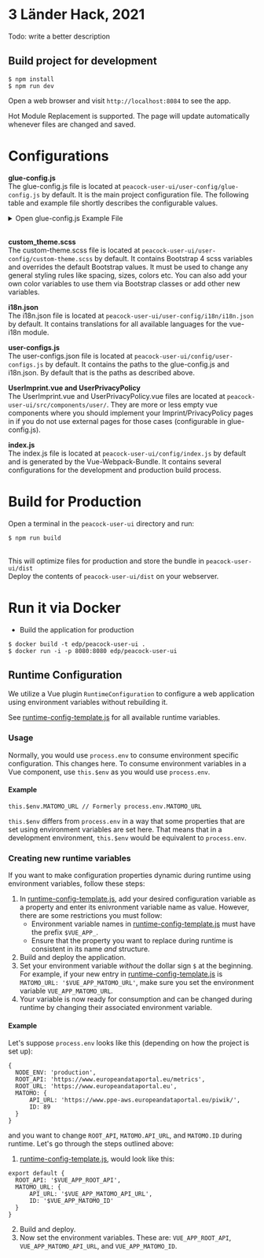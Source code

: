 # 3 Länder Hack, 2021

Todo: write a better description
## Build project for development

    $ npm install
    $ npm run dev

Open a web browser and visit `http://localhost:8084` to see the app.

Hot Module Replacement is supported. The page will update automatically whenever files are changed and saved.

Configurations
=====================

**glue-config.js**
<br>The glue-config.js file is located at `peacock-user-ui/user-config/glue-config.js` by default. It is the main project configuration file. The following table and example file shortly describes the configurable values.

<details>
<summary>Open glue-config.js Example File</summary>

```javascript

// Import Adapters for data requests
import datasetService from '../src/my-adapter-folder/myDatasetService';
import catalogueService from '../src/my-adapter-folder/myCatalogueService';
import distributionService from '../src/my-adapter-folder/myDistributionService';
import datastoreService from '../src/my-adapter-folder/myDatastoreService';
import gazetteerService from '../src/my-adapter-folder/myGazetteerService';

// Exported Config-Object
export default {
  // The Title of the app. Shown in browser tabs.
  title: 'My Awesome Title',
  // The Base Urls used to fetch data from
  api: {
    baseUrl: 'https://www.the-base-url.to/my/data/endpoints/',
    gazetteerBaseUrl: 'https://www.the-base-url.to/my/gazetteer/data/endpoints/', // TODO: find less hacky solution if the app  uses different APIs to fetch data. Maybe baseUrls: [<url1>, <url2>, ...]
  },
  // Images to add to header/footer
  images: {
    // Images/Logos to add to the Header of the webpage
    headerLogos: [
      {
        // Where to get the image from
        src: 'https://link.to/my-header-logo.png',
        // Where does the image link to
        href: 'https://my-external-logo-url.de' // (optional)
        // How to open the page this image links to
        target: '_blank' // (optional)
        // The alternative description of this image
        description: 'My Awesome Header Logo',
        // The css height of this image
        height: '60px',
        // The css width of this image
        width: 'auto',
      },
    ],
    // Images/Logos to add to the Footer of the webpage.
    footerLogos: [
      {
        // Where to get the image from
        src: 'https://link.to/my-footer-logo.png',
        // Where does the image link to
        href: 'https://my-external-logo-url.de' // (optional)
        // How to open the page this image links to
        target: '_blank' // (optional)
        // The alternative description of this image
        description: 'My Awesome Footer Logo',
        // The css height of this image
        height: '80px',
        // The css width of this image
        width: 'auto',
      },
    ],
  },
  // The default language used
  locale: 'en',
  // The fallback language if no translations for another language is available (Atleast this language must be present and complete in your i18n.json file)
  fallbackLocale: 'en',
  // The services fetch data from somewhere.Each Service has to be Imported at the beginning of this file.
  services: {
    catalogueService,
    datasetService,
    distributionService,
    datastoreService,
    gazetteerService,
  },
  
  themes: {
    // Sets the header Theme. Currently Available: 'primary' XOR 'dark' XOR 'light'.
    header: 'dark',
  },
  // Options to configure Vue Router
  routerOptions: {
    // Defines the base URL of the app. -> https://router.vuejs.org/api/#base
    base: '',
    // available values: "hash" | "history" | "abstract" -> https://router.vuejs.org/api/#mode
    mode: 'hash',
  },
  // Navigation related configurations
  navigation: {
    topnav: {
      // The main navigation configurations
      main: {
        home: {
          // If set: The Home navigation item will link to this url.
          // If not set: The Home navigation item will link to the Home.vue component in peacock-user-ui/src/components/
          href: 'https://link-to-external-url.com/home'
          // Defines where to open the target page
          target: '_self',
          // Defines whether this navigation item is shown or not
          show: true,
        },
        data: {
          show: true,
        },
        maps: {
          show: false,
        },
        about: {
          show: false,
        },
        // Contains Navigation items you want to add to the main navigation.
        append: [
          {
            // Defines the url this navigation element leads to
            href: 'https://www.my-privacy-policy-from-somewhere.de',
            // Defines the icon next to the navigation elements text. Currently using material icons: https://material.io/tools/icons/?style=baseline
            icon: 'rowing',
            // Defines where to open the target page
            target: '_self',
            // The title of this navigation element
            title: 'Privacy Policy',
          },
          {
            href: 'https://www.my-general-imprint.de',
            icon: 'info',
            target: '_self',
            title: 'Imprint',
          },
        ],
        // Defines whether to show icons next to each navigation elements title
        icons: true,
      },
      // The sub navigation configurations
      sub: {
        privacyPolicy: {
          // Defines whether this navigation item is shown or not
          show: true,
          // if set: Defines the url this navigation element leads to
          // if not set: This navigation element will link to the userPrivacyPolicy.vue component in peacock-user-ui/src/components/user
          href: 'https://www.some-url.de/privacy-policy',
          // Defines where to open the target page
          target: '_self',
        },
        imprint: {
          // Defines whether this navigation item is shown or not
          show: true,
          // if set: Defines the url this navigation element leads to
          // if not set: This navigation element will link to the userImprint.vue component in peacock-user-ui/src/components/user
          href: 'https://www.some-url.de/imprint',
          // Defines where to open the target page
          target: '_self',
        },
      },
    },
  },
};

```

</details><br>

**custom_theme.scss**
<br>The custom-theme.scss file is located at `peacock-user-ui/user-config/custom-theme.scss` by default. It contains Bootstrap 4 scss variables and overrides the default Bootstrap values. It must be used to change any general styling rules like spacing, sizes, colors etc. You can also add your own color variables to use them via Bootstrap classes or add other new variables.

**i18n.json**
<br>The i18n.json file is located at `peacock-user-ui/user-config/i18n/i18n.json` by default. It contains translations for all available languages for the vue-i18n module.

**user-configs.js**
<br>The user-configs.json file is located at `peacock-user-ui/config/user-configs.js` by default. It contains the paths to the glue-config.js and i18n.json. By default that is the paths as described above.

**UserImprint.vue and UserPrivacyPolicy**
<br>The UserImprint.vue and UserPrivacyPolicy.vue files are located at `peacock-user-ui/src/components/user/`. They are more or less empty vue components where you should implement your Imprint/PrivacyPolicy pages in if you do not use external pages for those cases (configurable in glue-config.js).

**index.js**
<br>The index.js file is located at `peacock-user-ui/config/index.js` by default and is generated by the Vue-Webpack-Bundle. It contains several configurations for the development and production build process.

Build for Production
====================

Open a terminal in the `peacock-user-ui` directory and run:

    $ npm run build

<br>This will optimize files for production and store the bundle in
  `peacock-user-ui/dist`
<br>Deploy the contents of `peacock-user-ui/dist` on your webserver.

Run it via Docker
====================
- Build the application for production
```
$ docker build -t edp/peacock-user-ui .
$ docker run -i -p 8080:8080 edp/peacock-user-ui
```

## Runtime Configuration

We utilize a Vue plugin `RuntimeConfiguration` to configure a web application using environment variables without rebuilding it.

See [runtime-config-template.js](./src/utils/runtimeconfig/runtime-config-template.js) for all available runtime variables.

### Usage

Normally, you would use `process.env` to consume environment specific configuration. This changes here.
To consume environment variables in a Vue component, use `this.$env` as you would use `process.env`.

#### Example

```
this.$env.MATOMO_URL // Formerly process.env.MATOMO_URL
```

`this.$env` differs from `process.env` in a way that some properties that are set using environment variables are set here. That means that in a development environment, `this.$env` would be equivalent to `process.env`.

### Creating new runtime variables

If you want to make configuration properties dynamic during runtime using environment variables, follow these steps:

1. In [runtime-config-template.js](./src/utils/runtimeconfig/runtime-config-template.js), add your desired configuration variable as a property and enter its enivronment variable name as value. However, there are some restrictions you must follow:
    -  Environment variable names in [runtime-config-template.js](./src/utils/runtimeconfig/runtime-config-template.js) must have the prefix `$VUE_APP_`.
    -  Ensure that the property you want to replace during runtime is consistent in its name *and* structure.
2.  Build and deploy the application.
3.  Set your environment variable *without* the dollar sign `$` at the beginning. For example, if your new entry in [runtime-config-template.js](./src/utils/runtimeconfig/runtime-config-template.js) is `MATOMO_URL: '$VUE_APP_MATOMO_URL'`, make sure you set the environment variable `VUE_APP_MATOMO_URL`.
4.  Your  variable is now ready for consumption and can be changed during runtime by changing their associated environment variable.

#### Example

Let's suppose `process.env` looks like this (depending on how the project is set up):
```
{
  NODE_ENV: 'production',
  ROOT_API: 'https://www.europeandataportal.eu/metrics',
  ROOT_URL: 'https://www.europeandataportal.eu',
  MATOMO: {
      API_URL: 'https://www.ppe-aws.europeandataportal.eu/piwik/',
      ID: 89
  }
}
```

and you want to change `ROOT_API`, `MATOMO.API_URL`, and `MATOMO.ID` during runtime. Let's go through the steps outlined above:

1.  [runtime-config-template.js](./src/utils/runtimeconfig/runtime-config-template.js), would look like this:
```
export default {
  ROOT_API: '$VUE_APP_ROOT_API',
  MATOMO_URL: {
      API_URL: '$VUE_APP_MATOMO_API_URL',
      ID: '$VUE_APP_MATOMO_ID'
  }
}
```
2.  Build and deploy.
3.  Now set the environment variables. These are: `VUE_APP_ROOT_API`, `VUE_APP_MATOMO_API_URL`, and `VUE_APP_MATOMO_ID`.